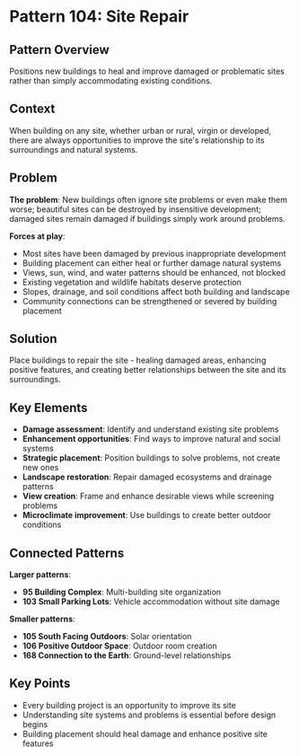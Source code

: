# Pattern 104: Site Repair

## Pattern Overview
Positions new buildings to heal and improve damaged or problematic sites rather than simply accommodating existing conditions.

## Context
When building on any site, whether urban or rural, virgin or developed, there are always opportunities to improve the site's relationship to its surroundings and natural systems.

## Problem
**The problem**: New buildings often ignore site problems or even make them worse; beautiful sites can be destroyed by insensitive development; damaged sites remain damaged if buildings simply work around problems.

**Forces at play**:
- Most sites have been damaged by previous inappropriate development
- Building placement can either heal or further damage natural systems
- Views, sun, wind, and water patterns should be enhanced, not blocked
- Existing vegetation and wildlife habitats deserve protection
- Slopes, drainage, and soil conditions affect both building and landscape
- Community connections can be strengthened or severed by building placement

## Solution
Place buildings to repair the site - healing damaged areas, enhancing positive features, and creating better relationships between the site and its surroundings.

## Key Elements
- **Damage assessment**: Identify and understand existing site problems
- **Enhancement opportunities**: Find ways to improve natural and social systems
- **Strategic placement**: Position buildings to solve problems, not create new ones
- **Landscape restoration**: Repair damaged ecosystems and drainage patterns
- **View creation**: Frame and enhance desirable views while screening problems
- **Microclimate improvement**: Use buildings to create better outdoor conditions

## Connected Patterns
**Larger patterns**:
- **95 Building Complex**: Multi-building site organization
- **103 Small Parking Lots**: Vehicle accommodation without site damage

**Smaller patterns**:
- **105 South Facing Outdoors**: Solar orientation
- **106 Positive Outdoor Space**: Outdoor room creation
- **168 Connection to the Earth**: Ground-level relationships

## Key Points
- Every building project is an opportunity to improve its site
- Understanding site systems and problems is essential before design begins  
- Building placement should heal damage and enhance positive site features